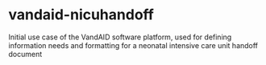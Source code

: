 # vandaid-nicuhandoff
Initial use case of the VandAID software platform, used for defining information needs and formatting for a neonatal intensive care unit handoff document
